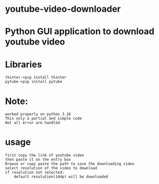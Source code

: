 # youtube-video-downloader
# Python GUI application to download youtube video
# Libraries
    tkinter->pip install tkinter
    pytube->pip install pytube
# Note:
    worked properly on python 3.10
    This only a partial and simple code
    Not all error are handled
    
# usage
    first copy the link of youtube video
    then paste it on the entry box
    Browse or copy paste the path to save the downloading video
    select resolution of the video to download 
    if resolution not selected:
        default resolution(144p) will be downloaded
